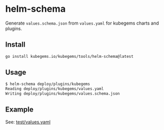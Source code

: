 # helm-schema

Generate `values.schema.json` from `values.yaml` for kubegems charts and plugins.

## Install

```sh
go install kubegems.io/kubegems/tools/helm-schema@latest
```

## Usage

```sh
$ helm-schema deploy/plugins/kubegems
Reading deploy/plugins/kubegems/values.yaml
Writing deploy/plugins/kubegems/values.schema.json
```

## Example

See: [test/values.yaml](test/values.yaml)
